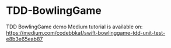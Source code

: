 # TDD-BowlingGame
TDD BowlingGame demo
Medium tutorial is available on: 
https://medium.com/codebbkaf/swift-bowlinggame-tdd-unit-test-e8b3e65eab87
